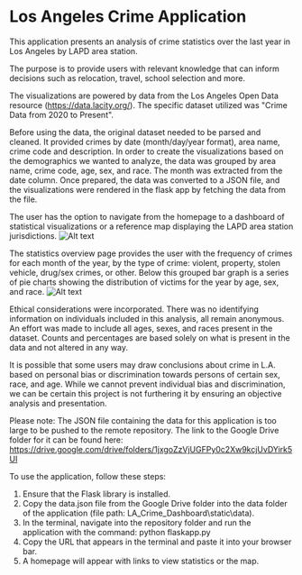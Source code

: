 # Los Angeles Crime Application

This application presents an analysis of crime statistics over the last year in Los Angeles by LAPD area station.

The purpose is to provide users with relevant knowledge that can inform decisions such as relocation, travel, school selection and more.

The visualizations are powered by data from the Los Angeles Open Data resource (https://data.lacity.org/). The specific dataset utilized was "Crime Data from 2020 to Present".

Before using the data, the original dataset needed to be parsed and cleaned. It provided crimes by date (month/day/year format), area name, crime code and description. In order to create the visualizations based on the demographics we wanted to analyze, the data was grouped by area name, crime code, age, sex, and race. The month was extracted from the date column. Once prepared, the data was converted to a JSON file, and the visualizations were rendered in the flask app by fetching the data from the file.

The user has the option to navigate from the homepage to a dashboard of statistical visualizations or a reference map displaying the LAPD area station jurisdictions.
![Alt text](https://i.imgur.com/6dWvIgX.png)

The statistics overview page provides the user with the frequency of crimes for each month of the year, by the type of crime: violent, property, stolen vehicle, drug/sex crimes, or other. Below this grouped bar graph is a series of pie charts showing the distribution of victims for the year by age, sex, and race.
![Alt text](https://i.imgur.com/pGRhwo3.png)

Ethical considerations were incorporated. There was no identifying information on individuals included in this analysis, all remain anonymous.
An effort was made to include all ages, sexes, and races present in the dataset. Counts and percentages are based solely on what is present in the data and not altered in any way.

It is possible that some users may draw conclusions about crime in L.A. based on personal bias or discrimination towards persons of certain sex, race, and age.
While we cannot prevent individual bias and discrimination, we can be certain this project is not furthering it by ensuring an objective analysis and presentation.

Please note: The JSON file containing the data for this application is too large to be pushed to the remote repository. The link to the Google Drive folder for it can be found here: https://drive.google.com/drive/folders/1jxgoZzVjUGFPy0c2Xw9kcjUvDYirk5UI

To use the application, follow these steps:
  1. Ensure that the Flask library is installed.
  2. Copy the data.json file from the Google Drive folder into the data folder of the application (file path: LA_Crime_Dashboard\static\data).
  3. In the terminal, navigate into the repository folder and run the application with the command: python flaskapp.py
  4. Copy the URL that appears in the terminal and paste it into your browser bar.
  5. A homepage will appear with links to view statistics or the map.
